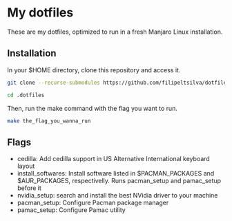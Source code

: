 # My dotfiles

These are my dotfiles, optimized to run in a fresh Manjaro Linux installation.

## Installation

In your $HOME directory, clone this repository and access it.

```bash
git clone --recurse-submodules https://github.com/filipeltsilva/dotfiles .dotfiles

cd .dotfiles
```

Then, run the make command with the flag you want to run.

```bash
make the_flag_you_wanna_run
```

## Flags

- cedilla: Add cedilla support in US Alternative International keyboard layout
- install_softwares: Install software listed in $PACMAN_PACKAGES and $AUR_PACKAGES, respectivelly. Runs pacman_setup and pamac_setup before it
- nvidia_setup: search and install the best NVidia driver to your machine
- pacman_setup: Configure Pacman package manager
- pamac_setup: Configure Pamac utility
